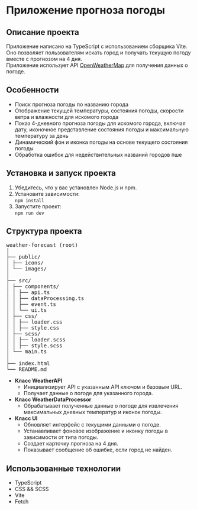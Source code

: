 # Приложение прогноза погоды

## Описание проекта
Приложение написано на TypeScript с использованием сборщика Vite. Оно позволяет пользователям искать город и получать текущую погоду вместе с прогнозом на 4 дня. <br> Приложение использует API [OpenWeatherMap](https://openweathermap.org/api) для получения данных о погоде. 

## Особенности
- Поиск прогноза погоды по названию города
- Отображение текущей температуры, состояния погоды, скорости ветра и влажности для искомого города
- Показ 4-дневного прогноза погоды для искомого города, включая дату, иконочное представление состояния погоды и максимальную температуру за день
- Динамический фон и иконка погоды на основе текущего состояния погоды
- Обработка ошибок для недействительных названий городов
пше 
## Установка и запуск проекта
1. Убедитесь, что у вас установлен Node.js и npm.
2. Установите зависимости:\
`npm install`
3. Запустите проект:\
`npm run dev`

## Структура проекта
<pre>
weather-forecast (root)
│
├── public/
│ ├── icons/
│ └── images/
│
├── src/
│ ├── components/
│ │ ├── api.ts
│ │ ├── dataProcessing.ts
│ │ ├── event.ts
│ │ └── ui.ts
│ ├── css/
│ │ ├── loader.css
│ │ ├── style.css
│ ├── scss/
│ │ ├── loader.scss
│ │ ├── style.scss
│ └── main.ts
│
├── index.html
└── README.md
</pre>

- __Класс WeatherAPI__
  - Инициализирует API с указанным API ключом и базовым URL.
  - Получает данные о погоде для указанного города.
- __Класс WeatherDataProcessor__
   - Обрабатывает полученные данные о погоде для извлечения максимальных дневных температур и иконок погоды.
- __Класс UI__
  - Обновляет интерфейс с текущими данными о погоде.
  - Устанавливает фоновое изображение и иконку погоды в зависимости от типа погоды.
  - Создает карточку прогноза на 4 дня.
  - Показывает сообщение об ошибке, если город не найден.


## Использованные технологии
- TypeScript
- CSS && SCSS
- Vite
- Fetch 

